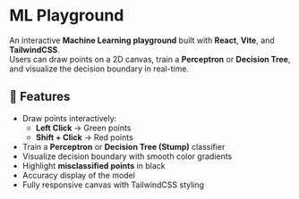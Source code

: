# ML Playground 

An interactive **Machine Learning playground** built with **React**, **Vite**, and **TailwindCSS**.  
Users can draw points on a 2D canvas, train a **Perceptron** or **Decision Tree**, and visualize the decision boundary in real-time.  


## 🚀 Features

- Draw points interactively:
  - **Left Click** → Green points  
  - **Shift + Click** → Red points
- Train a **Perceptron** or **Decision Tree (Stump)** classifier
- Visualize decision boundary with smooth color gradients
- Highlight **misclassified points** in black
- Accuracy display of the model
- Fully responsive canvas with TailwindCSS styling
